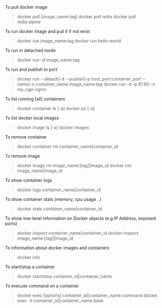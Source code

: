 To pull docker image
> docker pull [image_name:tag]
> docker pull redis
> docker pull redis:alpine

To run docker image and pull it if not exist
> docker run image_name:tag
> docker run hello-world

To run in detached mode
> docker run -d image_name:tag

To run and publish to port
> docker run --detach|-d --publish|-p host_port:container_port --name|-n container_name image_name:tag
> docker run -d -p 81:80 -n my_ngin nginx
 
To list running [all] containers
> docker container ls [-a]
> docker ps [-a]

To list docker local images
> docker image ls [-a]
> docker images

To remove container
> docker container rm container_name|container_id

To remove image
> docker image rm image_name:[tag]|image_id
> docker rmi image_name|image_id

To show container logs
> docker logs container_name|container_id

To show container stats (memory, cpu usage ..)
> docker stats container_name|container_id

To show low-level information on Docker objects (e.g IP Address, exposed ports)
> docker inspect container_name|container_id
> docker inspect image_name:[tag]|image_id

To information about docker images and containers
> docker info

To start/stop a container
> docker start/stop container_id|container_name

To execute command on a container
> docker exec [options] container_id|container_name command
> docker exec -it container_id|container_name bash
